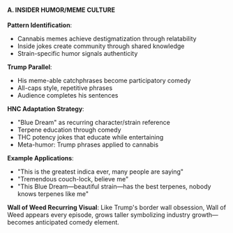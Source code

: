 #### **A. INSIDER HUMOR/MEME CULTURE**

**Pattern Identification**:

- Cannabis memes achieve destigmatization through relatability
- Inside jokes create community through shared knowledge
- Strain-specific humor signals authenticity

**Trump Parallel**:

- His meme-able catchphrases become participatory comedy
- All-caps style, repetitive phrases
- Audience completes his sentences

**HNC Adaptation Strategy**:

- "Blue Dream" as recurring character/strain reference
- Terpene education through comedy
- THC potency jokes that educate while entertaining
- Meta-humor: Trump phrases applied to cannabis

**Example Applications**:

- "This is the greatest indica ever, many people are saying"
- "Tremendous couch-lock, believe me"
- "This Blue Dream—beautiful strain—has the best terpenes, nobody knows terpenes like me"

**Wall of Weed Recurring Visual**:
Like Trump's border wall obsession, Wall of Weed appears every episode, grows taller symbolizing industry growth—becomes anticipated comedy element.

